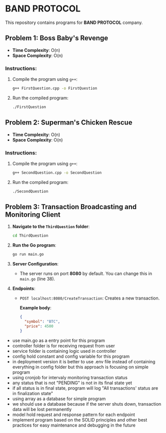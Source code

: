 
# BAND PROTOCOL

This repository contains programs for **BAND PROTOCOL** company.

## Problem 1: Boss Baby's Revenge

- **Time Complexity**: O(n)
- **Space Complexity**: O(n)

### Instructions:
1. Compile the program using `g++`:
   ```bash
   g++ FirstQuestion.cpp -o FirstQuestion
   ```
2. Run the compiled program:
   ```bash
   ./FirstQuestion
   ```

## Problem 2: Superman's Chicken Rescue

- **Time Complexity**: O(n)
- **Space Complexity**: O(n)

### Instructions:
1. Compile the program using `g++`:
   ```bash
   g++ SecondQuestion.cpp -o SecondQuestion
   ```
2. Run the compiled program:
   ```bash
   ./SecondQuestion
   ```

## Problem 3: Transaction Broadcasting and Monitoring Client

1. **Navigate to the `ThirdQuestion` folder**:
   ```bash
   cd ThirdQuestion
   ```

2. **Run the Go program**:
   ```bash
   go run main.go
   ```

3. **Server Configuration**:
   - The server runs on port **8080** by default. You can change this in `main.go` (line 38).

4. **Endpoints**:

   - `POST localhost:8080/CreateTransaction`: Creates a new transaction.

     **Example body**:
     ```json
     {
       "symbol": "BTC",
       "price": 4500
     }

  - use main.go as a entry point for this program
  - controller folder is for receiving request from user
  - service folder is containing logic used in controller
  - config hold constant and config variable for this program
  - in deployment version it is better to use .env file instead of containing everything in config folder but this approach is focusing on simple program
  - using cronjob for intervaly monitoring transaction status
  - any status that is not "PENDING" is not in its final state yet
  - if all status is in final state, program will log "All transactions' status are in finalization state"
  - using array as a database for simple program
  - we should use a database because if the server shuts down, transaction data will be lost permanently
  - model hold request and response pattern for each endpoint
  - implement program based on the SOLID principles and other best practices for easy maintenance and debugging in the future



  
